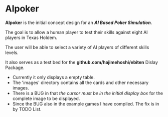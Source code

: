# AIpoker
**AIpoker** is the initial concept design for an _**AI Based Poker Simulation**_.

The goal is to allow a human player to test their skills against eight AI players in Texas Holdem.

The user will be able to select a variety of AI players of different skills levels.

It also serves as a test bed for the **github.com/hajimehoshi/ebiten** Dislay Package.

* Currently it only displays a empty table.
* The 'images' directory contains all the cards and other necessary images.
* There is a BUG in that *the cursor must be in the initial display box* for the complete image to be displayed. 
* Since the BUG also in the example games I have compiled. The fix is in by TODO List.
